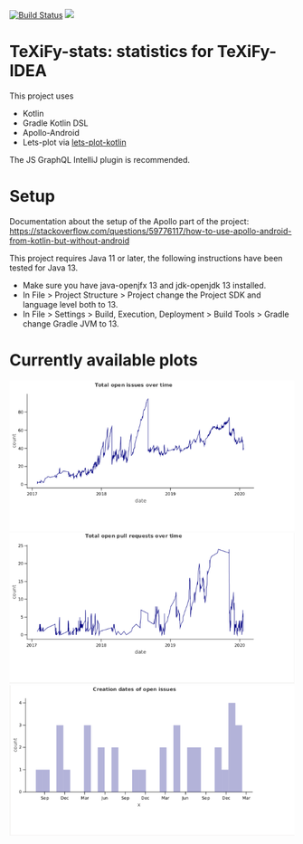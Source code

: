 [![Build Status](https://travis-ci.com/PHPirates/TeXiFy-stats.svg?branch=master)](https://travis-ci.com/PHPirates/TeXiFy-stats)
![](https://github.com/PHPirates/texify-stats/workflows/GitHub%20Action/badge.svg?branch=master)

# TeXiFy-stats: statistics for TeXiFy-IDEA

This project uses
* Kotlin
* Gradle Kotlin DSL
* Apollo-Android
* Lets-plot via [lets-plot-kotlin](https://github.com/JetBrains/lets-plot-kotlin)

The JS GraphQL IntelliJ plugin is recommended.

# Setup

Documentation about the setup of the Apollo part of the project: https://stackoverflow.com/questions/59776117/how-to-use-apollo-android-from-kotlin-but-without-android

This project requires Java 11 or later, the following instructions have been tested for Java 13.
* Make sure you have java-openjfx 13 and jdk-openjdk 13 installed.
* In File > Project Structure > Project change the Project SDK and language level both to 13.
* In File > Settings > Build, Execution, Deployment > Build Tools > Gradle change Gradle JVM to 13.

# Currently available plots

![](figures/lineplot-total-issues.png)
![](figures/lineplot-total-prs.png)
![](figures/histogram-creation-dates.png)
